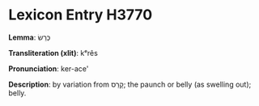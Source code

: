 # Lexicon Entry H3770

**Lemma**: כְּרֵשׂ

**Transliteration (xlit)**: kᵉrês

**Pronunciation**: ker-ace'

**Description**:
by variation from קָרַס; the paunch or belly (as swelling out); belly.
